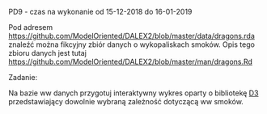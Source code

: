 PD9 - czas na wykonanie od 15-12-2018 do 16-01-2019

Pod adresem
https://github.com/ModelOriented/DALEX2/blob/master/data/dragons.rda
znaleźć można fikcyjny zbiór danych o wykopaliskach smoków.
Opis tego zbioru danych jest tutaj
https://github.com/ModelOriented/DALEX2/blob/master/man/dragons.Rd

Zadanie:

Na bazie ww danych przygotuj interaktywny wykres oparty o bibliotekę [D3](https://d3js.org) przedstawiający dowolnie wybraną zależność dotyczącą ww smoków.
